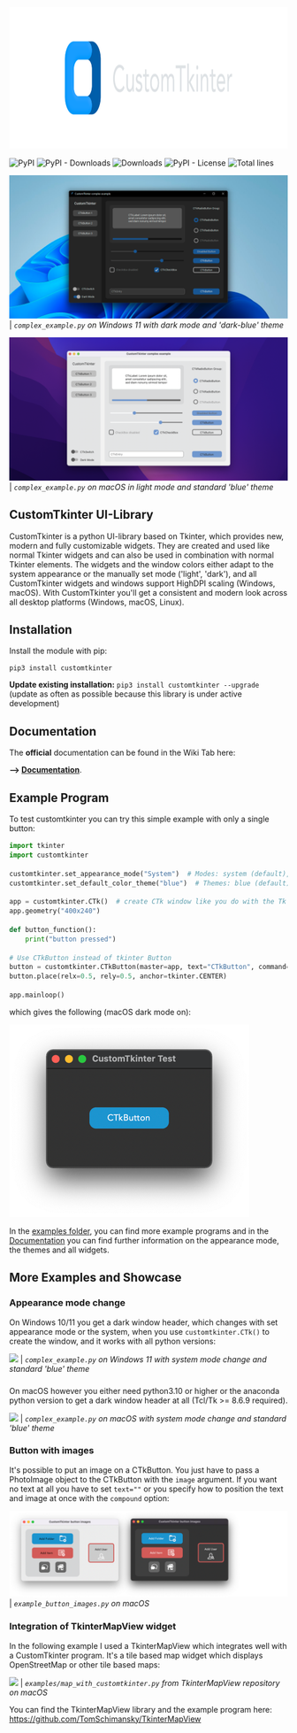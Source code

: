 <p align="center">
  <img width="1024" height="256" src="./documentation_images/CustomTkinter_logo_dark.png">

![PyPI](https://img.shields.io/pypi/v/customtkinter)
![PyPI - Downloads](https://img.shields.io/pypi/dm/customtkinter?color=green&label=downloads)
![Downloads](https://static.pepy.tech/personalized-badge/customtkinter?period=total&units=international_system&left_color=grey&right_color=green&left_text=downloads)
![PyPI - License](https://img.shields.io/pypi/l/customtkinter)
![Total lines](https://img.shields.io/tokei/lines/github.com/tomschimansky/customtkinter?color=green&label=total%20lines)
</p>

![](documentation_images/Windows_dark.png)
| _`complex_example.py` on Windows 11 with dark mode and 'dark-blue' theme_

![](documentation_images/macOS_light.png)
| _`complex_example.py` on macOS in light mode and standard 'blue' theme_
###

## CustomTkinter UI-Library

CustomTkinter is a python UI-library based on Tkinter, which provides new, modern and
fully customizable widgets. They are created and used like normal Tkinter widgets and
can also be used in combination with normal Tkinter elements. The widgets
and the window colors either adapt to the system appearance or the manually set mode
('light', 'dark'), and all CustomTkinter widgets and windows support HighDPI scaling
(Windows, macOS). With CustomTkinter you'll get a consistent and modern look across all
desktop platforms (Windows, macOS, Linux).


## Installation
Install the module with pip:
```
pip3 install customtkinter
```
**Update existing installation:** ```pip3 install customtkinter --upgrade```\
(update as often as possible because this library is under active development)

## Documentation

The **official** documentation can be found in the Wiki Tab here:

**--> [Documentation](https://github.com/TomSchimansky/CustomTkinter/wiki)**.

## Example Program
To test customtkinter you can try this simple example with only a single button:
```python
import tkinter
import customtkinter

customtkinter.set_appearance_mode("System")  # Modes: system (default), light, dark
customtkinter.set_default_color_theme("blue")  # Themes: blue (default), dark-blue, green

app = customtkinter.CTk()  # create CTk window like you do with the Tk window
app.geometry("400x240")

def button_function():
    print("button pressed")

# Use CTkButton instead of tkinter Button
button = customtkinter.CTkButton(master=app, text="CTkButton", command=button_function)
button.place(relx=0.5, rely=0.5, anchor=tkinter.CENTER)

app.mainloop()
```
which gives the following (macOS dark mode on):

![](documentation_images/macOS_button_dark.png)

In the [examples folder](https://github.com/TomSchimansky/CustomTkinter/tree/master/examples), you
can find more example programs and in the [Documentation](https://github.com/TomSchimansky/CustomTkinter/wiki)
you can find further information on the appearance mode, the themes and all widgets.

## More Examples and Showcase

### Appearance mode change

On Windows 10/11 you get a dark window header, which changes with set
appearance mode or the system, when you use `customtkinter.CTk()`
to create the window, and it works with all python versions:

![](documentation_images/Windows_system_mode_change.gif)
| _`complex_example.py` on Windows 11 with system mode change and standard 'blue' theme_
###

On macOS however you either need python3.10 or higher or the anaconda python
version to get a dark window header at all (Tcl/Tk >= 8.6.9 required).

![](documentation_images/macOS_system_mode_change.gif)
| _`complex_example.py` on macOS with system mode change and standard 'blue' theme_
###

### Button with images
It's possible to put an image on a CTkButton. You just have to
pass a PhotoImage object to the CTkButton with the ``image`` argument.
If you want no text at all you have to set ``text=""`` or you specify
how to position the text and image at once with the ``compound`` option:

![](documentation_images/macOS_button_images.png)
| _`example_button_images.py` on macOS_
###

### Integration of TkinterMapView widget
In the following example I used a TkinterMapView which integrates
well with a CustomTkinter program. It's a tile based map widget which displays
OpenStreetMap or other tile based maps:

![](documentation_images/tkintermapview_example.gif)
| _`examples/map_with_customtkinter.py` from TkinterMapView repository on macOS_

You can find the TkinterMapView library and the example program here:
https://github.com/TomSchimansky/TkinterMapView
